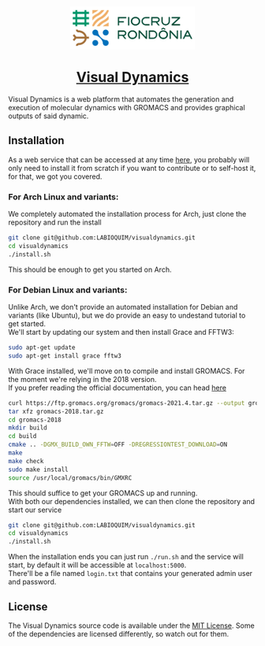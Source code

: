 <p align="center">
    <a href="https://www.rondonia.fiocruz.br/laboratorios/bioinformatica-e-quimica-medicinal/" target="_blank">
        <img alt="Fiocruz Rondônia" src="./app/static/img/fiocruz-ro.png" style="display: block; margin: 0 auto; margin-bottom: 20px;"  width="50%" />
    </a>
</p>

<a href="http://visualdynamics.fiocruz.br/" target="_blank">
    <h1 align="center">Visual Dynamics</h1>
</a>

Visual Dynamics is a web platform that automates the generation and execution of molecular dynamics with GROMACS and provides graphical outputs of said dynamic.

## Installation
As a web service that can be accessed at any time [here](http://visualdynamics.fiocruz.br/), you probably will only need to install it from scratch if you want to contribute or to self-host it, for that, we got you covered.

### For Arch Linux and variants:
We completely automated the installation process for Arch, just clone the repository and run the install
```zsh
git clone git@github.com:LABIOQUIM/visualdynamics.git
cd visualdynamics
./install.sh
```
This should be enough to get you started on Arch.

### For Debian Linux and variants:
Unlike Arch, we don't provide an automated installation for Debian and variants (like Ubuntu), but we do provide an easy to undestand tutorial to get started.  
We'll start by updating our system and then install Grace and FFTW3:
```zsh
sudo apt-get update
sudo apt-get install grace fftw3
```

With Grace installed, we'll move on to compile and install GROMACS. For the moment we're relying in the 2018 version.  
If you prefer reading the official documentation, you can head [here](https://manual.gromacs.org/documentation/2018/install-guide/index.html)
```zsh
curl https://ftp.gromacs.org/gromacs/gromacs-2021.4.tar.gz --output gromacs-20214.tar.gz
tar xfz gromacs-2018.tar.gz
cd gromacs-2018
mkdir build
cd build
cmake .. -DGMX_BUILD_OWN_FFTW=OFF -DREGRESSIONTEST_DOWNLOAD=ON
make
make check
sudo make install
source /usr/local/gromacs/bin/GMXRC
```
This should suffice to get your GROMACS up and running.  
With both our dependencies installed, we can then clone the repository and start our service
```sh
git clone git@github.com:LABIOQUIM/visualdynamics.git
cd visualdynamics
./install.sh
```
When the installation ends you can just run `./run.sh` and the service will start, by default it will be accessible at `localhost:5000`.  
There'll be a file named `login.txt` that contains your generated admin user and password.

## License
The Visual Dynamics source code is available under the [MIT License](./LICENSE). Some of the dependencies are licensed differently, so watch out for them.
